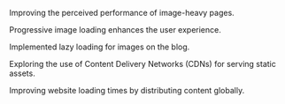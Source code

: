 Improving the perceived performance of image-heavy pages.

Progressive image loading enhances the user experience.

Implemented lazy loading for images on the blog.

Exploring the use of Content Delivery Networks (CDNs) for serving static assets.

Improving website loading times by distributing content globally.